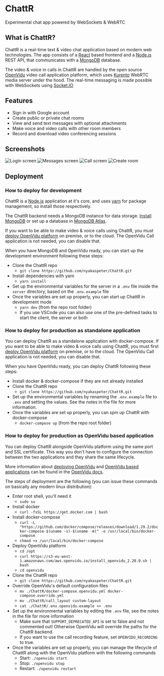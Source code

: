 # ChattR

Experimental chat app powered by WebSockets & WebRTC

## What is ChattR?

ChattR is a real-time text & video chat application based on modern web technologies. The app consists of a [React](https://reactjs.org/) based frontend and a [Node.js](https://nodejs.org/) REST API, that communicates with a [MongoDB](https://www.mongodb.com/) database.

The video & voice in calls in ChattR are handled by the open source [OpenVidu](https://openvidu.io/index) video call application platform, which uses [Kurento](https://www.kurento.org/) WebRTC media server under the hood. The real-time messaging is made possible with WebSockets using [Socket.IO](https://socket.io/)

## Features

- Sign in with Google account
- Create public or private chat rooms
- View and send text messages with optional attachments
- Make voice and video calls with other room members
- Record and download video conferencing sessions

## Screenshots

![Login screen](https://user-images.githubusercontent.com/43880678/144705633-6eac699e-0841-418f-bf6e-5b4d1d0c9bbd.jpeg)
![Messages screen](https://user-images.githubusercontent.com/43880678/144705643-5e4a01ba-2258-422d-a20b-1d3c3377f714.jpeg)
![Call screen](https://user-images.githubusercontent.com/43880678/144705645-e89dc871-8ad8-4ac6-a87b-59f6d8cfb139.jpeg)
![Create room](https://user-images.githubusercontent.com/43880678/144705736-2931af6f-40b9-4b00-82bd-038261f24a57.jpg)

## Deployment

### How to deploy for development

ChattR is a [Node.js](https://nodejs.org/) application at it's core, and uses [yarn](https://yarnpkg.com/) for package management, so install those respectively.

The ChattR backend needs a MongoDB instance for data storage. [Install MongoDB](https://www.mongodb.com/try/download) or set up a database in [MongoDB Atlas](https://www.mongodb.com/try).

If you want to be able to make video & voice calls using ChattR, you must [deploy OpenVidu platform](https://docs.openvidu.io/en/2.20.0/deployment/) on premise, or to the cloud. The OpenVidu Call application is not needed, you can disable that.

When you have MongoDB and OpenVidu ready, you can start up the development environment following these steps:

- Clone the ChattR repo
  - `git clone https://github.com/nyakaspeter/ChattR.git`
- Install dependencies with yarn
  - `yarn install`
- Set up the environmental variables for the server in a `.env` file inside the `server` directory, based on the `.env.example` file
- Once the variables are set up properly, you can start up ChattR in development mode
  - `yarn dev` (from the repo root folder)
  - If you use VSCode you can also use one of the pre-defined tasks to start the client, the server or both

### How to deploy for production as standalone application

You can deploy ChattR as a standalone application with docker-compose. If you want to be able to make video & voice calls using ChattR, you must first [deploy OpenVidu platform](https://docs.openvidu.io/en/2.20.0/deployment/) on premise, or to the cloud. The OpenVidu Call application is not needed, you can disable that.

When you have OpenVidu ready, you can deploy ChattR following these steps:

- Install docker & docker-compose if they are not already installed
- Clone the ChattR repo
  - `git clone https://github.com/nyakaspeter/ChattR.git`
- Set up the environmental variables by renaming the `.env.example` file to `.env` and setting the values. See the notes in the file for more information.
- Once the variables are set up properly, you can spin up ChattR with docker-compose
  - `docker-compose up` (from the repo root folder)

### How to deploy for production as OpenVidu based application

You can deploy ChattR alongside OpenVidu platform using the same port and SSL certificate. This way you don't have to configure the connection between the two applications and they share the same lifecycle.

More information about [deploying OpenVidu](https://docs.openvidu.io/en/2.20.0/deployment/ce/on-premises/) and [OpenVidu based applications](https://docs.openvidu.io/en/2.20.0/deployment/deploying-openvidu-apps/) can be found in the [OpenVidu docs](https://docs.openvidu.io/en/2.20.0/).

The steps of deployment are the following (you can issue these commands on basically any modern linux distribution):

- Enter root shell, you'll need it
  - `sudo su`
- Install docker
  - `curl -fsSL https://get.docker.com | bash`
- Install docker-compose
  - `curl -L "https://github.com/docker/compose/releases/download/1.29.2/docker-compose-$(uname -s)-$(uname -m)" -o /usr/local/bin/docker-compose`
  - `chmod +x /usr/local/bin/docker-compose`
- Deploy OpenVidu platform
  - `cd /opt`
  - `curl https://s3-eu-west-1.amazonaws.com/aws.openvidu.io/install_openvidu_2.20.0.sh | bash`
  - `cd openvidu`
- Clone the ChattR repo
  - `git clone https://github.com/nyakaspeter/ChattR.git`
- Override OpenVidu's default configuration files
  - `mv ./ChattR/docker-compose.openvidu.yml docker-compose.override.yml`
  - `mv ./ChattR/call_layout custom-layout`
  - `cat ./ChattR/.env.openvidu.example >> .env`
- Set up the environmental variables by editing the `.env` file, see the notes in the file for more information
  - Make sure that `SUPPORT_DEPRECATED_API` is set to false and not commented out! Otherwise OpenVidu will override the paths for the ChattR backend.
  - If you want to use the call recording feature, set `OPENVIDU_RECORDING` to true.
- Once the variables are set up properly, you can manage the lifecycle of ChattR along with the OpenVidu platform with the following commands
  - Start: `./openvidu start`
  - Stop: `./openvidu stop`
  - Restart: `./openvidu restart`
